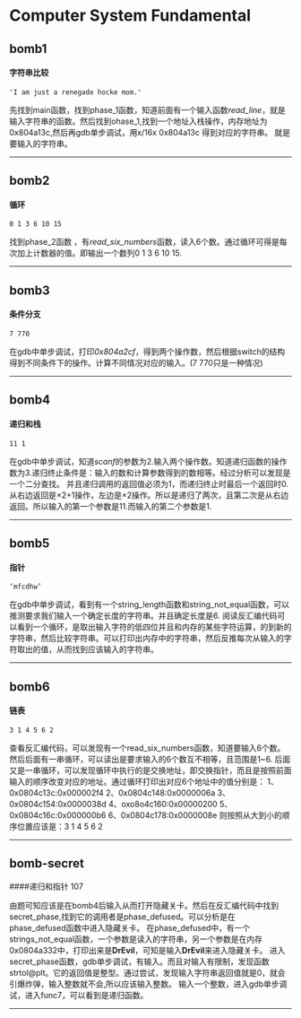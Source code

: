 # Computer System Fundamental

## **bomb1**

#### 字符串比较

	'I am just a renegade hocke mom.'
	

先找到main函数，找到phase_1函数，知道前面有一个输入函数*read_line*，就是输入字符串的函数。然后找到ohase_1,找到一个地址入栈操作，内存地址为0x804a13c,然后再gdb单步调试，用x/16x 0x804a13c 得到对应的字符串。
就是要输入的字符串。

----------------------

## **bomb2**

#### 循环

	0 1 3 6 10 15
	
	
找到phase_2函数 ，有*read_six_numbers*函数，读入6个数。通过循环可得是每次加上计数器的值。即输出一个数列0  1 3 6 10 15.

---

## **bomb3**

#### 条件分支

	7 770

在gdb中单步调试，打印*0x804a2cf*，得到两个操作数，然后根据switch的结构得到不同条件下的操作。计算不同情况对应的输入。(7 770只是一种情况)
	
---

## **bomb4**

#### 递归和栈

	11 1

在gdb中单步调试，知道*scanf*的参数为2.输入两个操作数。知道递归函数的操作数为3.递归终止条件是：输入的数和计算参数得到的数相等。经过分析可以发现是一个二分查找。
并且递归调用的返回值必须为1，而递归终止时最后一个返回时0.从右边返回是×2+1操作，左边是×2操作。所以是递归了两次，且第二次是从右边返回。所以输入的第一个参数是11.而输入的第二个参数是1.

---
## **bomb5**

#### 指针

	‘mfcdhw’


在gdb中单步调试，看到有一个string_length函数和string_not_equal函数，可以推测要求我们输入一个确定长度的字符串。并且确定长度是6.
阅读反汇编代码可以看到一个循环，是取出输入字符的低四位并且和内存的某些字符运算，的到新的字符串，然后比较字符串。可以打印出内存中的字符串，然后反推每次从输入的字符取出的值，从而找到应该输入的字符串。

---------

## **bomb6**

#### 链表
	3 1 4 5 6 2
查看反汇编代码，可以发现有一个read_six_numbers函数，知道要输入6个数。
然后后面有一串循环，可以读出是要求输入的6个数互不相等，且范围是1~6.
后面又是一串循环，可以发现循环中执行的是交换地址，即交换指针，而且是按照前面输入的顺序改变对应的地址。通过循环打印出对应6个地址中的值分别是：
	1、0x0804c13c:0x000002f4
	2、0x0804c148:0x0000006a
	3、0x0804c154:0x0000038d
	4、oxo8o4c160:0x00000200
	5、0x0804c16c:0x000000b6
	6、0x0804c178:0x0000008e
则按照从大到小的顺序位置应该是：3 1 4 5 6 2

---

## **bomb-secret**

####递归和指针
	107
	
由题可知应该是在bomb4后输入从而打开隐藏关卡。然后在反汇编代码中找到secret_phase,找到它的调用者是phase_defused。可以分析是在phase_defused函数中进入隐藏关卡。
在phase_defused中，有一个strings_not_equal函数，一个参数是读入的字符串，另一个参数是在内存0x0804a332中，打印出来是**DrEvil**，可知是输入**DrEvil**来进入隐藏关卡。
进入secret_phase函数，gdb单步调试，有输入。而且对输入有限制，发现函数strtol@plt。它的返回值是整型。通过尝试，发现输入字符串返回值就是0，就会引爆炸弹，输入整数就不会,所以应该输入整数。
输入一个整数，进入gdb单步调试，进入func7，可以看到是递归函数。
	
----